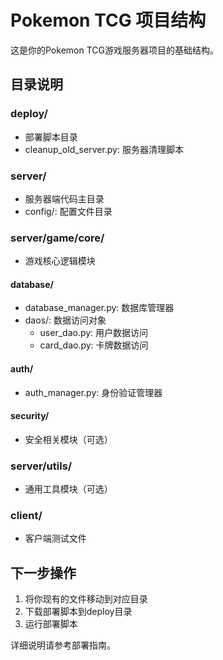 # Pokemon TCG 项目结构

这是你的Pokemon TCG游戏服务器项目的基础结构。

## 目录说明

### deploy/
- 部署脚本目录
- cleanup_old_server.py: 服务器清理脚本

### server/
- 服务器端代码主目录
- config/: 配置文件目录

### server/game/core/
- 游戏核心逻辑模块

#### database/
- database_manager.py: 数据库管理器
- daos/: 数据访问对象
  - user_dao.py: 用户数据访问
  - card_dao.py: 卡牌数据访问

#### auth/
- auth_manager.py: 身份验证管理器

#### security/
- 安全相关模块（可选）

### server/utils/
- 通用工具模块（可选）

### client/
- 客户端测试文件

## 下一步操作

1. 将你现有的文件移动到对应目录
2. 下载部署脚本到deploy目录
3. 运行部署脚本

详细说明请参考部署指南。
